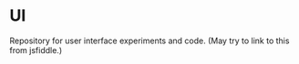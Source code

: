 UI
==

Repository for user interface experiments and code. (May try to link to this from jsfiddle.)

